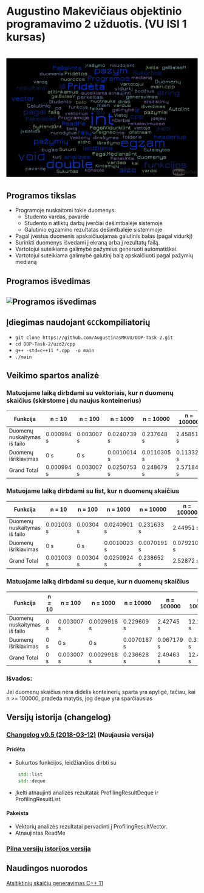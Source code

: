 
# Augustino Makevičiaus objektinio programavimo 2 užduotis. (VU ISI 1 kursas)
# ![Žemėlapis](WordItOut.png)
## Programos tikslas
- Programoje nuskaitomi tokie duomenys:
  - Studento vardas, pavardė
  - Studento n atliktų darbų įverčiai dešimtbalėje sistemoje
  - Galutinio egzamino rezultatas dešimtbalėje sistemmoje
- Pagal įvestus duomenis apskaičiuojamas galutinis balas (pagal vidurkį)
- Surinkti duomenys išvedami į ekraną arba į rezultatų failą.
- Vartotojui suteikiama galimybė pažymius generuoti automatiškai.
- Vartotojui suteikiama galimybė galutinį balą apskaičiuoti pagal pažymių medianą

## Programos išvedimas 
## ![Programos išvedimas](uzd2/Išvedimas.png)

## Įdiegimas naudojant `GCC`kompiliatorių 

- `git clone https://github.com/AugustinasMKVU/OOP-Task-2.git`
- `cd OOP-Task-2/uzd2/cpp`
- `g++ -std=c++11 *.cpp  -o main`
- `./main`

## Veikimo spartos analizė
### Matuojame laiką dirbdami su vektoriais, kur n duomenų skaičius (skirstome į du naujus konteinerius)

|Funkcija                     |n = 10    |n = 100     |n = 1000    |n = 10000   |n = 100000 |n = 1000000|
|-----------------------------|----------|------------|------------|------------|-----------|-----------|
|Duomenų nuskaitymas iš failo |0.000994 s|0.003007 s|0.0240739 s |0.237648  s|2.45851  s|13.4069  s|
|Duomenų išrikiavimas         |0        s|0         s|0.0010014 s |0.0110305 s|0.113328 s|0.653712 s|
|Grand Total                  |0.000994 s|0.003007 s|0.0250753 s |0.248679  s|2.57184  s|14.0606  s|

### Matuojame laiką dirbdami su list, kur n duomenų skaičius

|Funkcija                     |n = 10    |n = 100     |n = 1000    |n = 10000   |n = 100000 |n = 1000000|
|-----------------------------|----------|------------|------------|------------|-----------|-----------|
|Duomenų nuskaitymas iš failo |0.001003 s|0.00304 s|0.0240901 s|0.231633  s|2.44951 s|13.4642  s|
|Duomenų išrikiavimas         |0        s|0         s|0.0010023 s|0.0070191 s|0.0792106 s|0.384052 s|
|Grand Total                  |0.001003 s|0.00304 s|0.0250924 s|0.238652  s|2.52872  s|13.8483  s|

### Matuojame laiką dirbdami su deque, kur n duomenų skaičius

|Funkcija                     |n = 10    |n = 100     |n = 1000    |n = 10000   |n = 100000 |n = 1000000|
|-----------------------------|----------|------------|------------|------------|-----------|-----------|
|Duomenų nuskaitymas iš failo |0 s|0.003007 s|0.0029918 s |0.229609  s|2.42745  s|12.1388  s|
|Duomenų išrikiavimas         |0        s|0         s|0 s |0.0070187 s|0.067179 s|0.316844 s|
|Grand Total                  |0 s|0.003007 s|0.0029918 s |0.236628  s|2.49463  s|12.4557  s|

### Išvados:
Jei duomenų skaičius nėra didelis konteinerių sparta yra apyligė, tačiau, kai n >= 100000, pradeda matytis, jog deque yra sparčiausias



## Versijų istorija (changelog)

### [Changelog v0.5 (2018-03-12)](https://github.com/AugustinasMKVU/OOP-Task-2/tree/v0.5) (Naujausia versija)
#### Pridėta
- Sukurtos funkcijos, leidžiančios dirbti su
  ```c++ 
   std::list
   std::deque
  ```
- Įkelti atnaujinti analizės rezultatai: ProfilingResultDeque ir ProfilingResultList
#### Pakeista
- Vektorių analizės rezultatai pervadinti į ProfilingResultVector.
- Atnaujintas ReadMe

### [Pilna versijų istorijos versija](https://github.com/AugustinasMKVU/OOP-Task-2/wiki/Changelog)

## Naudingos nuorodos
[Atsitiktinių skaičių generavimas C++ 11](https://channel9.msdn.com/Events/GoingNative/2013/rand-Considered-Harmful)

